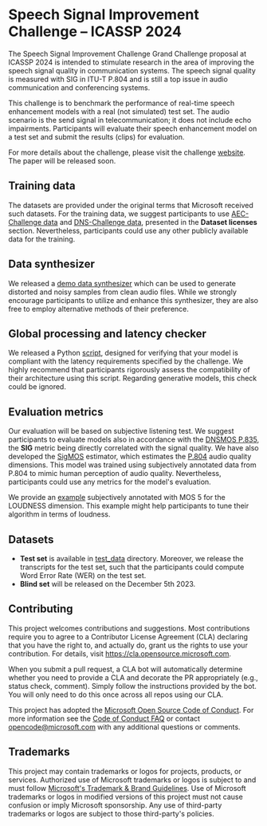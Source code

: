 # Speech Signal Improvement Challenge – ICASSP 2024

The Speech Signal Improvement Challenge Grand Challenge proposal at ICASSP 2024 is intended to stimulate research in the area of improving the speech signal quality in communication systems. The speech signal quality is measured with SIG in ITU-T P.804 and is still a top issue in audio communication and conferencing systems.

This challenge is to benchmark the performance of real-time speech enhancement models with a real (not simulated) test set. The audio scenario is the send signal in telecommunication; it does not include echo impairments. Participants will evaluate their speech enhancement model on a test set and submit the results (clips) for evaluation.

For more details about the challenge, please visit the challenge 
[website](https://www.microsoft.com/en-us/research/academic-program/speech-signal-improvement-challenge-icassp-2024/).
The paper will be released soon.

## Training data

The datasets are provided under the original terms that Microsoft received such datasets.
For the training data, we suggest participants to use [AEC-Challenge data](https://github.com/microsoft/AEC-Challenge) and [DNS-Challenge data](https://github.com/microsoft/DNS-Challenge), presented in the <b>Dataset licenses</b> section. 
Nevertheless, participants could use any other publicly available data for the training.


## Data synthesizer

We released a [demo data synthesizer](https://github.com/microsoft/SIG-Challenge/tree/main/ICASSP2024/demo_synthesizer) which can be used to generate distorted and noisy samples from clean audio files.
While we strongly encourage participants to utilize and enhance this synthesizer, they are also free to employ alternative methods of their preference.

## Global processing and latency checker

We released a Python [script](https://github.com/microsoft/SIG-Challenge/tree/main/ICASSP2024/global_test_samples), designed for verifying that your model is compliant with the latency requirements specified by the challenge. 
We highly recommend that participants rigorously assess the compatibility of their architecture using this script.
Regarding generative models, this check could be ignored.

## Evaluation metrics
Our evaluation will be based on subjective listening test.
We suggest participants to evaluate models also in accordance with the [DNSMOS P.835](https://github.com/microsoft/DNS-Challenge/tree/master/DNSMOS),
the <b>SIG</b> metric being directly correlated with the signal quality.
We have also developed the [SigMOS](https://github.com/microsoft/SIG-Challenge/tree/main/ICASSP2024/sigmos) estimator, 
which estimates the [P.804](https://arxiv.org/pdf/2309.07385.pdf) audio quality dimensions. 
This model was trained using subjectively annotated data from P.804 to mimic human perception of audio quality.
Nevertheless, participants could use any metrics for the model's evaluation.

We provide an [example](https://github.com/microsoft/SIG-Challenge/tree/main/ICASSP2024/loudness) 
subjectively annotated with MOS 5 for the LOUDNESS dimension. This example might help participants
to tune their algorithm in terms of loudness.

## Datasets
* <b>Test set</b> is available in [test_data](https://github.com/microsoft/SIG-Challenge/tree/main/ICASSP2023/test_data) directory. Moreover, we release the transcripts for the test set, such that the participants could compute Word Error Rate (WER) on the test set.
* <b>Blind set</b> will be released on the December 5th 2023.

## Contributing

This project welcomes contributions and suggestions.  Most contributions require you to agree to a
Contributor License Agreement (CLA) declaring that you have the right to, and actually do, grant us
the rights to use your contribution. For details, visit https://cla.opensource.microsoft.com.

When you submit a pull request, a CLA bot will automatically determine whether you need to provide
a CLA and decorate the PR appropriately (e.g., status check, comment). Simply follow the instructions
provided by the bot. You will only need to do this once across all repos using our CLA.

This project has adopted the [Microsoft Open Source Code of Conduct](https://opensource.microsoft.com/codeofconduct/).
For more information see the [Code of Conduct FAQ](https://opensource.microsoft.com/codeofconduct/faq/) or
contact [opencode@microsoft.com](mailto:opencode@microsoft.com) with any additional questions or comments.

## Trademarks

This project may contain trademarks or logos for projects, products, or services. Authorized use of Microsoft 
trademarks or logos is subject to and must follow 
[Microsoft's Trademark & Brand Guidelines](https://www.microsoft.com/en-us/legal/intellectualproperty/trademarks/usage/general).
Use of Microsoft trademarks or logos in modified versions of this project must not cause confusion or imply Microsoft sponsorship.
Any use of third-party trademarks or logos are subject to those third-party's policies.
